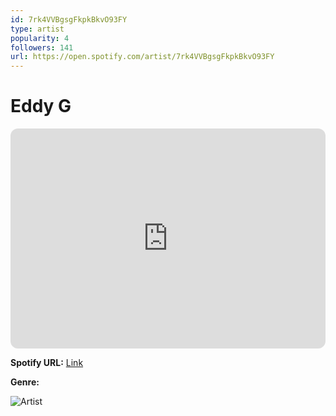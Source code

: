 ```yaml
---
id: 7rk4VVBgsgFkpkBkvO93FY
type: artist
popularity: 4
followers: 141
url: https://open.spotify.com/artist/7rk4VVBgsgFkpkBkvO93FY
---
```

# Eddy G

<iframe style="border-radius:12px" src="https://open.spotify.com/embed/artist/7rk4VVBgsgFkpkBkvO93FY" width="100%" height="352" frameBorder="0" allowfullscreen="" allow="autoplay; clipboard-write; encrypted-media; fullscreen; picture-in-picture" loading="lazy"></iframe>

**Spotify URL:** [Link](https://open.spotify.com/artist/7rk4VVBgsgFkpkBkvO93FY)

**Genre:** 

![Artist](https://i.scdn.co/image/ab6761610000e5eb45f4fd756568f4bd902bc354)
